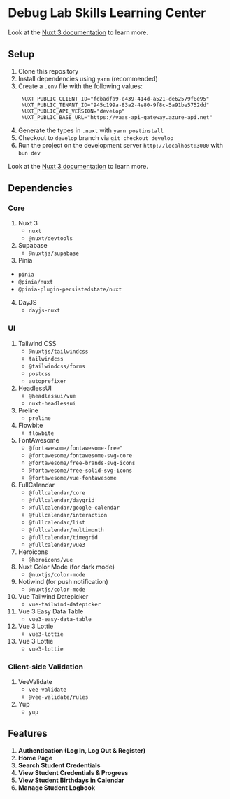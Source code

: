 # Debug Lab Skills Learning Center

Look at the [Nuxt 3 documentation](https://nuxt.com/docs/getting-started/introduction) to learn more.

## Setup

1. Clone this repository
2. Install dependencies using `yarn` (recommended)
3. Create a `.env` file with the following values:
   ```
    NUXT_PUBLIC_CLIENT_ID="fdbadfa9-e439-414d-a521-de62579f8e95"
    NUXT_PUBLIC_TENANT_ID="945c199a-83a2-4e80-9f8c-5a91be5752dd"
    NUXT_PUBLIC_API_VERSION="develop"
    NUXT_PUBLIC_BASE_URL="https://vaas-api-gateway.azure-api.net"
   ```
4. Generate the types in `.nuxt` with `yarn postinstall`
5. Checkout to `develop` branch via `git checkout develop`
6. Run the project on the development server `http://localhost:3000` with `bun dev`

Look at the [Nuxt 3 documentation](https://nuxt.com/docs/getting-started/introduction) to learn more.

## Dependencies

### Core

1. Nuxt 3
   - `nuxt`
   - `@nuxt/devtools`
2. Supabase
    - `@nuxtjs/supabase`
3.  Pinia
   - `pinia`
   - `@pinia/nuxt`
   - `@pinia-plugin-persistedstate/nuxt`
4. DayJS
   - `dayjs-nuxt`

### UI

1. Tailwind CSS
    - `@nuxtjs/tailwindcss`
    - `tailwindcss`
    - `@tailwindcss/forms`
    - `postcss`
    - `autoprefixer`
2. HeadlessUI
    - `@headlessui/vue`
    - `nuxt-headlessui`
3. Preline
    - `preline`
4. Flowbite
    - `flowbite`
1. FontAwesome
    - `@fortawesome/fontawesome-free"`
    - `@fortawesome/fontawesome-svg-core`
    - `@fortawesome/free-brands-svg-icons`
    - `@fortawesome/free-solid-svg-icons`
    - `@fortawesome/vue-fontawesome`
2. FullCalendar
    - `@fullcalendar/core`
    - `@fullcalendar/daygrid`
    - `@fullcalendar/google-calendar`
    - `@fullcalendar/interaction`
    - `@fullcalendar/list`
    - `@fullcalendar/multimonth`
    - `@fullcalendar/timegrid`
    - `@fullcalendar/vue3`
3. Heroicons
    - `@heroicons/vue`
4. Nuxt Color Mode (for dark mode)
    - `@nuxtjs/color-mode`
5. Notiwind (for push notification)
    - `@nuxtjs/color-mode`
6.  Vue Tailwind Datepicker
    - `vue-tailwind-datepicker`
7.  Vue 3 Easy Data Table
    - `vue3-easy-data-table`
8.  Vue 3 Lottie
    - `vue3-lottie`
9.  Vue 3 Lottie
    - `vue3-lottie`

### Client-side Validation

1. VeeValidate
    - `vee-validate`
    - `@vee-validate/rules`
2. Yup
    - `yup`

## Features

1. **Authentication (Log In, Log Out & Register)**
2. **Home Page**
3. **Search Student Credentials**
4. **View Student Credentials & Progress**
5. **View Student Birthdays in Calendar**
6. **Manage Student Logbook**

